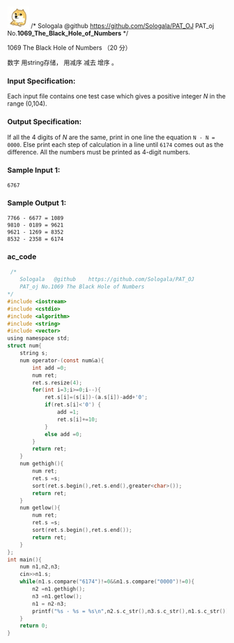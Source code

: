 ![](https://github.com/Sologala/SomeThings/blob/master/face.jpg?raw=true)
/*
    Sologala   @github    https://github.com/Sologala/PAT_OJ
    PAT_oj No.**1069_The_Black_Hole_of_Numbers**
*/

1069 The Black Hole of Numbers （20 分）

数字 用string存储， 用减序 减去 增序 。

### Input Specification:

Each input file contains one test case which gives a positive integer *N* in the range (0,104).

### Output Specification:

If all the 4 digits of *N* are the same, print in one line the equation `N - N = 0000`. Else print each step of calculation in a line until `6174` comes out as the difference. All the numbers must be printed as 4-digit numbers.

### Sample Input 1:

```in
6767
```

### Sample Output 1:

```out
7766 - 6677 = 1089
9810 - 0189 = 9621
9621 - 1269 = 8352
8532 - 2358 = 6174
```





### **ac_code**
```c
 /*
    Sologala   @github    https://github.com/Sologala/PAT_OJ
    PAT_oj No.1069 The Black Hole of Numbers
*/
#include <iostream>
#include <cstdio>
#include <algorithm>
#include <string>
#include <vector>
using namespace std;
struct num{
    string s;
    num operator-(const num&a){
        int add =0;
        num ret;
        ret.s.resize(4);
        for(int i=3;i>=0;i--){
            ret.s[i]=(s[i])-(a.s[i])-add+'0';
            if(ret.s[i]<'0') {
                add =1;
                ret.s[i]+=10;
            }
            else add =0;
        }
        return ret;
    }
    num gethigh(){
        num ret;
        ret.s =s;
        sort(ret.s.begin(),ret.s.end(),greater<char>());
        return ret;   
    }
    num getlow(){
        num ret;
        ret.s =s;
        sort(ret.s.begin(),ret.s.end());
        return ret;   
    }
};
int main(){
    num n1,n2,n3;
    cin>>n1.s;
    while(n1.s.compare("6174")!=0&&n1.s.compare("0000")!=0){
        n2 =n1.gethigh();
        n3 =n1.getlow();
        n1 = n2-n3;
        printf("%s - %s = %s\n",n2.s.c_str(),n3.s.c_str(),n1.s.c_str());
    }
    return 0;
}

```